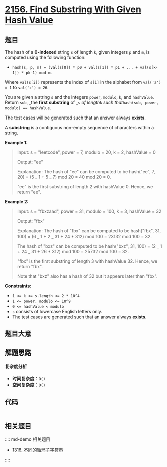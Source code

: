 # [2156. Find Substring With Given Hash Value](https://leetcode.com/problems/find-substring-with-given-hash-value/)

## 题目

The hash of a **0-indexed** string `s` of length `k`, given integers `p` and
`m`, is computed using the following function:

- `hash(s, p, m) = (val(s[0]) * p0 + val(s[1]) * p1 + ... + val(s[k-1]) * pk-1) mod m`.

Where `val(s[i])` represents the index of `s[i]` in the alphabet from
`val('a') = 1` to `val('z') = 26`.

You are given a string `s` and the integers `power`, `modulo`, `k`, and
`hashValue.` Return `sub`, _the **first** **substring** of _`s` _of length_`k`
_such that_`hash(sub, power, modulo) == hashValue`.

The test cases will be generated such that an answer always **exists**.

A **substring** is a contiguous non-empty sequence of characters within a
string.

**Example 1:**

> Input: s = "leetcode", power = 7, modulo = 20, k = 2, hashValue = 0
>
> Output: "ee"
>
> Explanation: The hash of "ee" can be computed to be hash("ee", 7, 20) = (5 _ 1 + 5 _ 7) mod 20 = 40 mod 20 = 0.
>
> "ee" is the first substring of length 2 with hashValue 0. Hence, we return "ee".

**Example 2:**

> Input: s = "fbxzaad", power = 31, modulo = 100, k = 3, hashValue = 32
>
> Output: "fbx"
>
> Explanation: The hash of "fbx" can be computed to be hash("fbx", 31, 100) = (6 _ 1 + 2 _ 31 + 24 \* 312) mod 100 = 23132 mod 100 = 32.
>
> The hash of "bxz" can be computed to be hash("bxz", 31, 100) = (2 _ 1 + 24 _ 31 + 26 \* 312) mod 100 = 25732 mod 100 = 32.
>
> "fbx" is the first substring of length 3 with hashValue 32. Hence, we return "fbx".
>
> Note that "bxz" also has a hash of 32 but it appears later than "fbx".

**Constraints:**

- `1 <= k <= s.length <= 2 * 10^4`
- `1 <= power, modulo <= 10^9`
- `0 <= hashValue < modulo`
- `s` consists of lowercase English letters only.
- The test cases are generated such that an answer always **exists**.

## 题目大意

## 解题思路

#### 复杂度分析

- **时间复杂度**：`O()`
- **空间复杂度**：`O()`

## 代码

```javascript

```

## 相关题目

:::: md-demo 相关题目

- [1316. 不同的循环子字符串](https://leetcode.com/problems/distinct-echo-substrings)

::::
